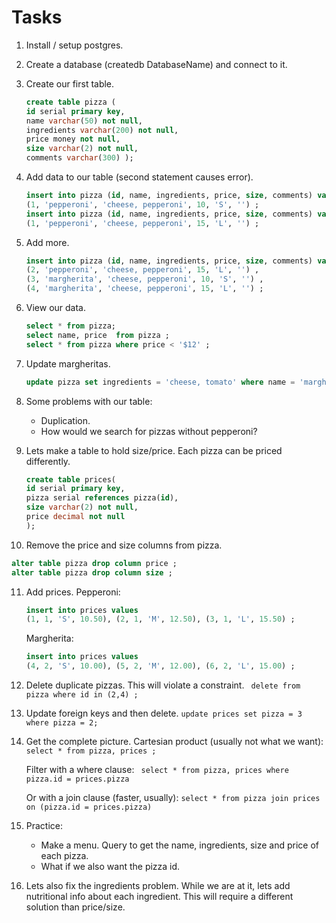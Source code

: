 # Tasks

1. Install / setup postgres.

2. Create a database (createdb DatabaseName) and connect to it.

3. Create our first table. 
   ```sql
   create table pizza (
   id serial primary key,
   name varchar(50) not null, 
   ingredients varchar(200) not null, 
   price money not null,
   size varchar(2) not null,
   comments varchar(300) );
   ```

4. Add data to our table (second statement causes error).
   ```sql
   insert into pizza (id, name, ingredients, price, size, comments) values 
   (1, 'pepperoni', 'cheese, pepperoni', 10, 'S', '') ; 
   insert into pizza (id, name, ingredients, price, size, comments) values 
   (1, 'pepperoni', 'cheese, pepperoni', 15, 'L', '') ; 
   ```

5. Add more.
   ```sql
   insert into pizza (id, name, ingredients, price, size, comments) values 
   (2, 'pepperoni', 'cheese, pepperoni', 15, 'L', '') , 
   (3, 'margherita', 'cheese, pepperoni', 10, 'S', '') , 
   (4, 'margherita', 'cheese, pepperoni', 15, 'L', '') ;
   ```

6. View our data.
   ```sql
   select * from pizza; 
   select name, price  from pizza ; 
   select * from pizza where price < '$12' ; 
   ```
7. Update margheritas.
   ```sql
   update pizza set ingredients = 'cheese, tomato' where name = 'margherita'; ```
   ```

8. Some problems with our table:
   - Duplication.
   - How would we search for pizzas without pepperoni?

9. Lets make a table to hold size/price. Each pizza can be priced differently.
	```sql
	create table prices(
	id serial primary key,
	pizza serial references pizza(id),
	size varchar(2) not null,
	price decimal not null
	);
	```

10. Remove the price and size columns from pizza.
   ```sql
   alter table pizza drop column price ;
   alter table pizza drop column size ;
   ```

11. Add prices.
	Pepperoni:	
	```sql
	insert into prices values 
	(1, 1, 'S', 10.50), (2, 1, 'M', 12.50), (3, 1, 'L', 15.50) ; 
	```
	Margherita:
	```sql
	insert into prices values 
	(4, 2, 'S', 10.00), (5, 2, 'M', 12.00), (6, 2, 'L', 15.00) ; 
	```

12. Delete duplicate pizzas. This will violate a constraint.
	```	delete from pizza where id in (2,4) ;```
	
13. Update foreign keys and then delete.
	``` update prices set pizza = 3 where pizza = 2; ```

14. Get the complete picture.
	Cartesian product (usually not what we want):	
	``` select * from pizza, prices ; ```
	
	Filter with a where clause:
	```  select * from pizza, prices where pizza.id = prices.pizza ```
	
	Or with a join clause (faster, usually):
	```select * from pizza join prices on (pizza.id = prices.pizza) ```
	
15. Practice:
	- Make a menu. Query to get  the name, ingredients, size and price of each pizza.
	- What if we also want the pizza id.

16. Lets also fix the ingredients problem. While we are at it, lets add nutritional info about 
	each ingredient. This will require a different solution than price/size.
